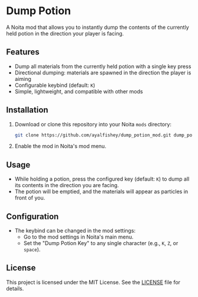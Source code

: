 # Dump Potion

A Noita mod that allows you to instantly dump the contents of the currently held potion in the direction your player is facing.

## Features
- Dump all materials from the currently held potion with a single key press
- Directional dumping: materials are spawned in the direction the player is aiming
- Configurable keybind (default: `K`)
- Simple, lightweight, and compatible with other mods

## Installation
1. Download or clone this repository into your Noita `mods` directory:
   ```sh
   git clone https://github.com/ayalfishey/dump_potion_mod.git dump_potion
   ```
2. Enable the mod in Noita's mod menu.

## Usage
- While holding a potion, press the configured key (default: `K`) to dump all its contents in the direction you are facing.
- The potion will be emptied, and the materials will appear as particles in front of you.

## Configuration
- The keybind can be changed in the mod settings:
  - Go to the mod settings in Noita's main menu.
  - Set the "Dump Potion Key" to any single character (e.g., `K`, `Z`, or `space`).

## License
This project is licensed under the MIT License. See the [LICENSE](LICENSE) file for details. 
